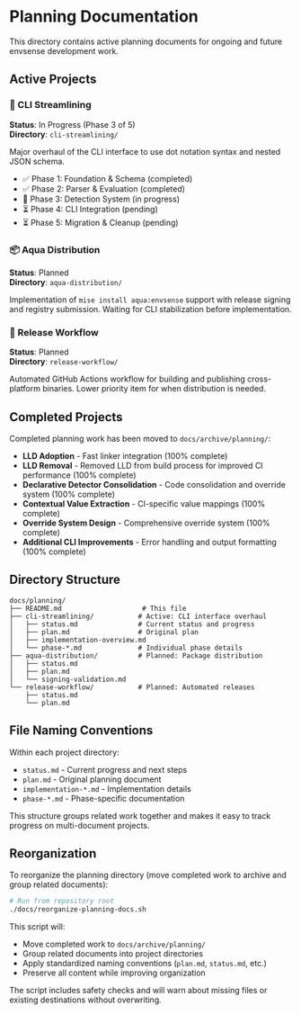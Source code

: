 # Planning Documentation

This directory contains active planning documents for ongoing and future
envsense development work.

## Active Projects

### 🚧 CLI Streamlining

**Status**: In Progress (Phase 3 of 5)  
**Directory**: `cli-streamlining/`

Major overhaul of the CLI interface to use dot notation syntax and nested JSON
schema.

- ✅ Phase 1: Foundation & Schema (completed)
- ✅ Phase 2: Parser & Evaluation (completed)
- 🔄 Phase 3: Detection System (in progress)
- ⏳ Phase 4: CLI Integration (pending)
- ⏳ Phase 5: Migration & Cleanup (pending)

### 📦 Aqua Distribution

**Status**: Planned  
**Directory**: `aqua-distribution/`

Implementation of `mise install aqua:envsense` support with release signing and
registry submission. Waiting for CLI stabilization before implementation.

### 🚀 Release Workflow

**Status**: Planned  
**Directory**: `release-workflow/`

Automated GitHub Actions workflow for building and publishing cross-platform
binaries. Lower priority item for when distribution is needed.

## Completed Projects

Completed planning work has been moved to `docs/archive/planning/`:

- **LLD Adoption** - Fast linker integration (100% complete)
- **LLD Removal** - Removed LLD from build process for improved CI performance
  (100% complete)
- **Declarative Detector Consolidation** - Code consolidation and override
  system (100% complete)
- **Contextual Value Extraction** - CI-specific value mappings (100% complete)
- **Override System Design** - Comprehensive override system (100% complete)
- **Additional CLI Improvements** - Error handling and output formatting (100%
  complete)

## Directory Structure

```
docs/planning/
├── README.md                    # This file
├── cli-streamlining/           # Active: CLI interface overhaul
│   ├── status.md               # Current status and progress
│   ├── plan.md                 # Original plan
│   ├── implementation-overview.md
│   └── phase-*.md              # Individual phase details
├── aqua-distribution/          # Planned: Package distribution
│   ├── status.md
│   ├── plan.md
│   └── signing-validation.md
└── release-workflow/           # Planned: Automated releases
    ├── status.md
    └── plan.md
```

## File Naming Conventions

Within each project directory:

- `status.md` - Current progress and next steps
- `plan.md` - Original planning document
- `implementation-*.md` - Implementation details
- `phase-*.md` - Phase-specific documentation

This structure groups related work together and makes it easy to track progress
on multi-document projects.

## Reorganization

To reorganize the planning directory (move completed work to archive and group
related documents):

```bash
# Run from repository root
./docs/reorganize-planning-docs.sh
```

This script will:

- Move completed work to `docs/archive/planning/`
- Group related documents into project directories
- Apply standardized naming conventions (`plan.md`, `status.md`, etc.)
- Preserve all content while improving organization

The script includes safety checks and will warn about missing files or existing
destinations without overwriting.
